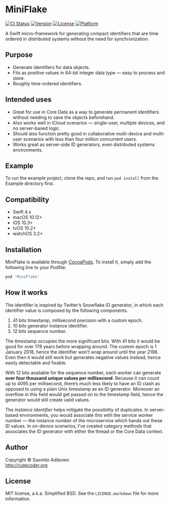# MiniFlake

[![CI Status](http://img.shields.io/travis/adib/MiniFlake.svg?style=flat)](https://travis-ci.org/adib/MiniFlake)
[![Version](https://img.shields.io/cocoapods/v/MiniFlake.svg?style=flat)](http://cocoapods.org/pods/MiniFlake)
[![License](https://img.shields.io/cocoapods/l/MiniFlake.svg?style=flat)](http://cocoapods.org/pods/MiniFlake)
[![Platform](https://img.shields.io/cocoapods/p/MiniFlake.svg?style=flat)](http://cocoapods.org/pods/MiniFlake)

A Swift micro-framework for generating compact identifiers that are time ordered in distributed systems without the need for synchronization.

## Purpose

- Generate identifiers for data objects.
- Fits as positive values in 64-bit integer data type — easy to process and store.
- Roughly time-ordered identifiers.

## Intended uses

- Great for use in Core Data as a way to generate permanent identifiers without needing to save the objects beforehand.
- Also works well in iCloud scenarios — single-user, multiple devices, and no server-based logic.
- Should also function pretty good in collaborative multi-device and multi-user scenarios with less than four million concurrent users.
- Works great as server-side ID generators, even distributed systems environments.

## Example

To run the example project, clone the repo, and run `pod install` from the Example directory first.

## Compatibility

- Swift 4.x
- macOS 10.12+
- iOS 10.3+
- tvOS 10.2+
- watchOS 3.2+

## Installation

MiniFlake is available through [CocoaPods](http://cocoapods.org). To install
it, simply add the following line to your Podfile:

```ruby
pod 'MiniFlake'
```

## How it works

The identifier is inspired by Twitter’s Snowflake ID generator, in which each identifier value is composed by the following components.

1. 41 bits timestamp, millisecond precision with a custom epoch.
2. 10 bits generator instance identifier.
3. 12 bits sequence number.

The timestamp occupies the more significant bits. With 41 bits it would be good for over 178 years before wrapping around. The custom epoch is 1 January 2018, hence the identifier  won’t wrap around until the year 2196. Even then it would still work but generates negative values instead, hence easily detectable and fixable.

With 12 bits available for the sequence number, each worker can generate **over four thousand unique values per millisecond**. Because it can count up to 4095 per millisecond, there’s much less likely to have an ID clash as opposed to using a plain Unix timestamp as an ID generator. Moreover an overflow in this field would get passed on to the timestamp field, hence the generator would still create valid values.

The *instance identifier* helps mitigate the possibility of duplicates. In server-based environments, you would associate this with the service worker number — the instance number of the microservice which hands out these ID values. In on-device scenarios, I’ve created category methods that associates the ID generator with either the thread or the Core Data context.


## Author

Copyright © Sasmito Adibowo  
http://cutecoder.org

## License

MIT license, a.k.a. Simplified BSD. See the `LICENSE.markdown` file for more information.
